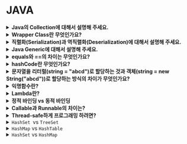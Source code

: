 # JAVA




<details>
   <summary><strong>Java의 Collection에 대해서 설명해 주세요.</strong></summary>
<hr>
   <p>여러 데이터를 담을 수 있는 자료구조</p>
   <p>collection인터페이스는 list+set+queue크게 3가지로 분리할 수 있습니다.Map같은 경우에도 인터페이스의 상속을 받고 있지는 않지만 collection으로 분류됩니다.
   </p>
   <p>set은 순서를 유지하지 않는 데이터의 집합으로 중복을 허용하지 않습니다.(Hashset,Treeset)</p>
   <p>List는 순서가 있는 데이터 집합으로 데이터의 중복을 허용합니다.(Linkedlist,Vecor,Arraylist)</p>
   <p>queue는 list와 유사합니다.(Linkedlist,Priorityqueue)</p>
   <p>Map은 key,value의 쌍으로 이루어진 데이터 집합으로 순서는 유지되지 않으며 키의 중복은 허용되지 않으나 value의 중복을 허용됩니다.(Hashtable,Hashmap,Treemap)</p>
<hr>
</details>




<details>
   <summary><strong>Wrapper Class란 무엇인가요?</strong></summary>
<hr>
   <p>java에는 primitive type과 reference type이 있습니다. </p>
   <p>primitive type의 경우 NULL 값을 담지 못하고, 제네릭 프로그래밍에 쓰지 못한다는 특징이 있는데, 이러한 경우와 같이 데이터를 객체로 표현해야 할 때 쓰이는 것이 Wrapper입니다.</p>
<hr>
</details>




<details>
   <summary><strong>직렬화(Serialization)과 역직렬화(Deserialization)에 대해서 설명해 주세요.</strong></summary>
<hr>
   <p><strong>직렬화 </strong>: 데이터를 연속적인 데이터로 변형하는 것</p>
   <p><strong>역직렬화 </strong>: 직렬화된 데이터를 변환하여 객체의 형태로 표현하는 것</p>
<hr>
</details>




<details>
   <summary><strong>Java Generic에 대해서 설명해 주세요.</strong></summary>
<hr>

제네릭이란 어떤 객체의 타입인지에 관계없이 프로그래밍하는 것을 말합니다. 객체를 초기화할때 타입을 지정해주기 때문에 타입캐스팅이 필요없고 컴파일 타임에 타입체크를 해주기때문에 디버깅이 쉽다는 장점이 있습니다.

**제네릭**

- 다양한 타입의 객체를 사용하는 메소드나 클래스에서 객체를 초기화할 때 타입을 지정해주는 기법

**장점**

- 코드 간결
- 컴파일 타임에 오류 체크
- 타입 캐스팅할 필요 없음
- 재사용성 증가


<details>
  <summary><strong><em>제네릭을 사용하지 않을 경우</em></strong></summary>
  <p><strong>EX)</strong> 만약 제네릭을 사용하지 않고 <code>Object</code> 클래스를 상속받는 경우 매번 타입캐스팅을 해주어야함.
     만약 타입캐스팅이 잘못되면 런타임시 <code>ClassCastException</code> 오류 발생함
  </p>
</details>


<hr>
</details>




<details>
   <summary><strong>equals와 ==의 차이는 무엇인가요?</strong></summary>
<hr>

기본적인 동작은 똑같은데 , equals는 override할수 있기때문에 사용자가 원하는 논리적인 통일성을 비교할 수 있다.

`==`

- 참조 비교 : 두 객체가 같은 메모리 공간을 가리키는 지 확인

`equals()`

- 내용 비교 : 두 객체의 값 확인

<hr>
</details>




<details>
   <summary><strong>hashCode란 무엇인가요?</strong></summary>
<hr>
   <p>두 객체가 동일한 객체인지 비교 가능</p>
   <p>heap 에 저장된 객체의 메모리 주소 반환</p>
<hr>
</details>




<details>
   <summary><strong>문자열을 리터럴(string = "abcd")로 할당하는 것과 객체(string = new String("abcd"))로 할당하는 방식의 차이가 무엇인가요?</strong></summary>
<hr>
   <p>리터럴 : string constant pool에 생성</p>
   <p>new : heap에 생성</p>
   <p>== 연산도 다름</p>
<hr>
</details>




<details>
   <summary><strong>익명함수란?</strong></summary>
<hr>
   <p>리터럴 방식으로 만들어진 이름없는 함수</p>
   <p>재사용을 안하기때문에 이름없이 만든다.</p>
   <pre><code>//리터럴 방식
var a = 10;
var name = superman;

//익명함수
var funcA = function(name){
alert(name + &quot;님 환영합니다&quot;);
}</code></pre>
<hr>
</details>




<details>
   <summary><strong>Lambda란?</strong></summary>
<hr>
   <p>람다란 함수형 프로그래밍을 지원하기 위해 자바8부터 나온 표현식으로, 함수형 인터페이스를 이용하는 방식입니다. 익명함수의 한 형태입니다.</p>
   <p>코드가 간결해지고 가독성이 높아진다는 장점이 있는 반면에, 남용시 디버깅이 어려워질 수 있다는 단점이 존재합니다.</p>
<hr>
</details>




<details>
   <summary><strong>정적 바인딩 vs 동적 바인딩</strong></summary>
<hr>
   <p><strong>바인딩</strong> : 함수를 호출할 때 함수가 위치한 메모리로 연결시켜주는 것</p>
   <p><strong>정적 바인딩</strong> : 컴파일 타임에 결정, 컴파일 시간에 정보가 결정되므로 효율 좋음</p>
   <p><strong>동적 바인딩</strong> : 런타임에 결정, 런타임에 자유롭게 바뀌므로 적응성 좋음, 타입 체크로 인한 수행 속도 저하</p>
<hr>
</details>




<details>
   <summary><strong>Callable과 Runnable의 차이는?</strong></summary>
<hr>

둘다 스레드를 구현하기 위한 인터페이스임

**Callable**

- 리턴 타입 존재
- Exception 발생

**Runnable**

- 리턴 타입 없음
- Exception 없음

<hr>
</details>




<details>
   <summary><strong>Thread-safe하게 프로그래밍 하려면?</strong></summary>
<hr>

- `volatile` : 캐시에 저장하지 않고 메모리에서 접근하겠다 (ex. 하나의 스레드만 RW하고 나머지는 R하는 경우)
- `synchronized` 키워드 : Lock기법
- `Atomic` 클래스 : CAS(Compare And Swap)기반, 특정 메모리 위치 값과 주어진 값을 비교해 같으면 새로운 값으로 변경


<hr>
</details>




<details>
   <summary><code>HashSet </code>vs <code>TreeSet</code></summary>
<hr>

**HashSet**

- 해싱으로 구현
- TreeSet보다 빠름
- 정렬 불가

**TreeSet**

- 이진탐색트리 형태로 데이터 저장
- 레드-블랙 트리로 구현됨
- 추가/삭제에는 시간 걸리지만 검색과 정렬 뛰어남
- 저장순서 유지X

<hr>
</details>




<details>
   <summary><code>HashMap</code> vs <code>HashTable</code></summary>
<hr>

**HashMap**

- 비동기
- 보조해시 사용

**HashTable**

- 동기, thread-safe
- 멀티스레드가 아니라면 HashMap보다는 성능이 떨어짐
- Null 허용하지 않음


<hr>
</details>




<details>
   <summary><code>HashSet</code> vs <code>HashMap</code></summary>
<hr>

**HashSet**

- 중복된 객체 비허용
- 객체 저장
- equals() hashCode() 메소드로 중복 여부 체크
- HashMap에 비해 느림

**HashMap**

- Map 인터페이스 구현
- key-value 형식 데이터 저장
- HashSet에 비해 빠름



<hr>
</details>
